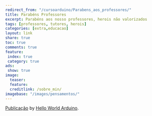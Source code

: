 ```yaml
---
redirect_from: "/cursoarduino/Parabens_aos_professores/"
title: Parabéns Professores
excerpt: Parabéns aos nosso professores, herois não valorizados
tags: [professores, tutores, herois]
categories: [extra,educacao]
layout: link
share: true
toc: true
comments: true
feature:
 index: true
 category: true
ads: 
 show: true
image:
  teaser:  
  feature:  
  creditlink: /sobre_min/
imagebase: "/images/pensamentos/"
---
```



<div id="fb-root"></div> <script>(function(d, s, id) { var js, fjs = d.getElementsByTagName(s)[0]; if (d.getElementById(id)) return; js = d.createElement(s); js.id = id; js.src = "//connect.facebook.net/pt_BR/all.js#xfbml=1"; fjs.parentNode.insertBefore(js, fjs); }(document, 'script', 'facebook-jssdk'));</script>
<div class="fb-post" data-href="https://www.facebook.com/HelloWorldArduino/posts/193261434199293" data-width="466"><div class="fb-xfbml-parse-ignore"><a href="https://www.facebook.com/HelloWorldArduino/posts/193261434199293">Publicação</a> by <a href="https://www.facebook.com/HelloWorldArduino">Hello World Arduino</a>.</div></div>
